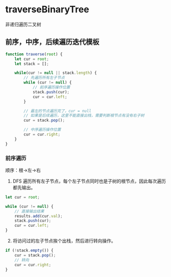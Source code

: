 # traverseBinaryTree

 非递归遍历二叉树

## 前序，中序，后续遍历迭代模板

```js
function traverse(root) {
    let cur = root;
    let stack = [];

    while(cur != null || stack.length) {
        // 先遍历所有左子节点
        while (cur != null) {
            // 前序遍历操作位置
            stack.push(cur);
            cur = cur.left;
        }

        // 最左的节点遍历完了，cur = null
        // 如果是后续遍历，这里不能直接出栈，需要判断根节点有没有右子树
        cur = stack.pop();

        // 中序遍历操作位置
        cur = cur.right;
    }
}
```

### 前序遍历

顺序：根->左->右

1. DFS 遍历所有左子节点，每个左子节点同时也是子树的根节点，因此每次遍历都先输出。

```js
let cur = root;

while (cur != null) {
    // 直接输出结果
	results.add(cur.val);
	stack.push(cur);
	cur = cur.left;
}
```

2. 将访问过的左子节点挨个出栈，然后进行转向操作。

```js
if (!stack.empty()) {
	cur = stack.pop();
	// 转向
	cur = cur.right;
}
```